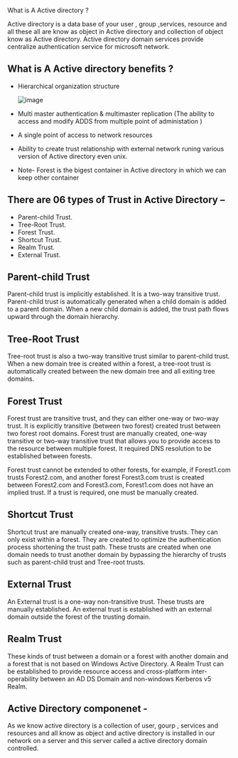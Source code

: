 What is A Active directory ?

Active directory is a data base of your user , group ,services, resource and all these all are know as object in Active directory and collection of object know as Active directory.
Active directory domain services provide centralize authentication service for microsoft network. 

## What is A Active directory benefits ?

- Hierarchical organization structure

  ![image](https://github.com/user-attachments/assets/d1e71ed5-cfb3-4289-a7b3-ff71d4fad1a2)

- Multi master authentication & multimaster replication (The ability to access and modify ADDS from multiple point of administation )
- A single point of access to network resources
- Ability to create trust relationship with external network runing various version of Active directory even unix.

- Note- Forest is the bigest container in Active directory in which we can keep other container

## There are 06 types of Trust in Active Directory –

- Parent-child Trust.
- Tree-Root Trust.
- Forest Trust.
- Shortcut Trust.
- Realm Trust.
- External Trust.

## Parent-child Trust

Parent-child trust is implicitly established. It is a two-way transitive trust. Parent-child trust is automatically generated when a child domain is added to a parent domain. When a new child domain is added, the trust path flows upward through the domain hierarchy.


## Tree-Root Trust

Tree-root trust is also a two-way transitive trust similar to parent-child trust. When a new domain tree is created within a forest, a tree-root trust is automatically created between the new domain tree and all exiting tree domains.


## Forest Trust

Forest trust are transitive trust, and they can either one-way or two-way trust. It is explicitly transitive (between two forest) created trust between two forest root domains. Forest trust are manually created, one-way transitive or two-way transitive trust that allows you to provide access to the resource between multiple forest. It required DNS resolution to be established between forests.

Forest trust cannot be extended to other forests, for example, if Forest1.com trusts Forest2.com, and another forest Forest3.com trust is created between Forest2.com and Forest3.com, Forest1.com does not have an implied trust. If a trust is required, one must be manually created.


## Shortcut Trust

Shortcut trust are manually created one-way, transitive trusts. They can only exist within a forest. They are created to optimize the authentication process shortening the trust path. These trusts are created when one domain needs to trust another domain by bypassing the hierarchy of trusts such as parent-child trust and Tree-root trusts.


## External Trust

An External trust is a one-way non-transitive trust. These trusts are manually established. An external trust is established with an external domain outside the forest of the trusting domain.


## Realm Trust

These kinds of trust between a domain or a forest with another domain and a forest that is not based on Windows Active Directory. A Realm Trust can be established to provide resource access and cross-platform inter-operability between an AD DS Domain and non-windows Kerberos v5 Realm.


## Active Directory componenet -

As we know active directory is a collection of user, gourp , services and resources and all know as object and active directory is installed in our network on a server and this server called a active directory domain controlled.

